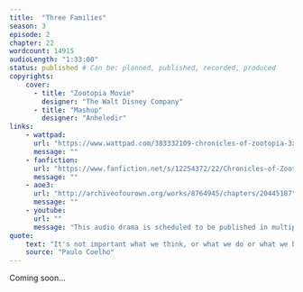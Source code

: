 ```yaml
---
title:  "Three Families"
season: 3
episode: 2
chapter: 22
wordcount: 14915
audioLength: "1:33:00"
status: published # Can be: planned, published, recorded, produced
copyrights:
    cover:
      - title: "Zootopia Movie"
        designer: "The Walt Disney Company"
      - title: "Mashup"
        designer: "Anheledir"
links:
    - wattpad:
      url: "https://www.wattpad.com/383332109-chronicles-of-zootopia-3x02-three-families"
      message: ""
    - fanfiction:
      url: "https://www.fanfiction.net/s/12254372/22/Chronicles-of-Zootopia"
      message: ""
    - aoe3:
      url: "http://archiveofourown.org/works/8764945/chapters/20445187"
      message: ""
    - youtube:
      url: ""
      message: "This audio drama is scheduled to be published in multiple parts, starting on Apr 14, 2017!"
quote:
    text: "It's not important what we think, or what we do or what we believe in: each of us will die one day. Better to do as the old Yaqui Indians did: regard death as an advisor. Always ask: 'Since I'm going to die, what should I be doing now?'"
    source: "Paulo Coelho"
---
```

Coming soon...